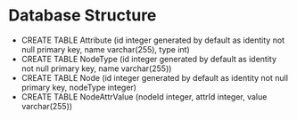 # Database Structure #

+ CREATE TABLE Attribute (id integer generated by default as identity not null primary key, name varchar(255), type int)
+ CREATE TABLE NodeType (id integer generated by default as identity not null primary key, name varchar(255))
+ CREATE TABLE Node (id integer generated by default as identity not null primary key, nodeType integer)
+ CREATE TABLE NodeAttrValue (nodeId integer, attrId integer, value varchar(255))
